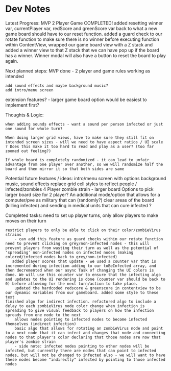 #  Dev Notes

Latest Progress:
        MVP 2 Player Game COMPLETED!
       added resetting winner var, currentPlayer var, redScore and greenScore var back to what a new game board should have to our reset function.
       added a guard check to our rotate function to make sure there is no winner before executing function
       within ContentView, wrapped our game board view with a Z stack and added a winner view to that Z stack that we can have pop up if the board has a winner. Winner modal will also have a button to reset the board to play again.
       
Next planned steps:
    MVP done - 2 player and game rules working as intended
    
    add sound effects and maybe background music?
    add intro/menu screen
   extension features? - larger game board option would be easiest to implement first?
    
    
    
Thoughts & Logic:

    when adding sounds effects - want a sound per person infected or just one sound for whole turn?
    
    When doing larger grid views, have to make sure they still fit on intended screen sizes - will we need to have aspect ratios / UI scale ? Does this make it too hard to read and play as a user? (too far zoomed out feeling?)

    If whole board is completely randomized - it can lead to unfair advantage from one player over another, so we will randomize half the board and then mirror it so that both sides are same
    
Potential future features / ideas:
    intro/menu screen with options
    background music, sound effects
    replace grid cell styles to reflect people / infected/zombies 
    4 Player zombie strain - larger board
    Options to pick larger board size for 2 player?
    An additional mode/option that allows for a computer/pve as military that can (randomly?) clear areas of the board (killing infected) and sending in medical units that can cure infected ?

Completed tasks:
    need to set up player turns, only allow players to make moves on their turn
  
    restrict players to only be able to click on their color/zombieVirus strains
        - can add this feature as guard checks within our rotate function
    need to prevent clicking on grey/non-infected nodes - this will prevent players from wasting their turn as well as the potential of 'spreading' non-infected nodes on infected nodes (making colored/infected nodes back to grey/non-infected)
       added player scores that update - we used a counter var that is incremented during infection adding to our toBeInfected array, and then decremented when our async Task of changing the UI colors is done. We will use this counter var to ensure that the infecting algo and updates to the UI rendering is done (counter var should be back to 0) before allowing for the next turn/action to take place. 
        updated the hardcoded redscore & greenscore in contentview to be our dynamic variables from our gameboard. added some style to these text
    finished algo for indirect infection. refactored algo to include a delay to each zombieVirus node color change when infection is spreading to give visual feedback to players on how the infection spreads from one node to the next
        allows nodes pointing to infected nodes to become infected themselves (indirect infection)
        basic algo that allows for rotating an zombieVirus node and point to a next node that it can infect and changes that node and connecting nodes to that player's color declaring that those nodes are now that player's zombie strain
        - side note: infected nodes pointing to other nodes will be infected, but currently there are nodes that can point to infected nodes, but will not be changed to infected also - we will want to have these nodes become "indirectly" infected by pointing to those infected nodes
